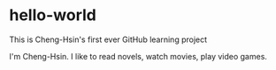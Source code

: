 # hello-world
This is Cheng-Hsin's first ever GitHub learning project

I'm Cheng-Hsin. I like to read novels, watch movies, play video games.
